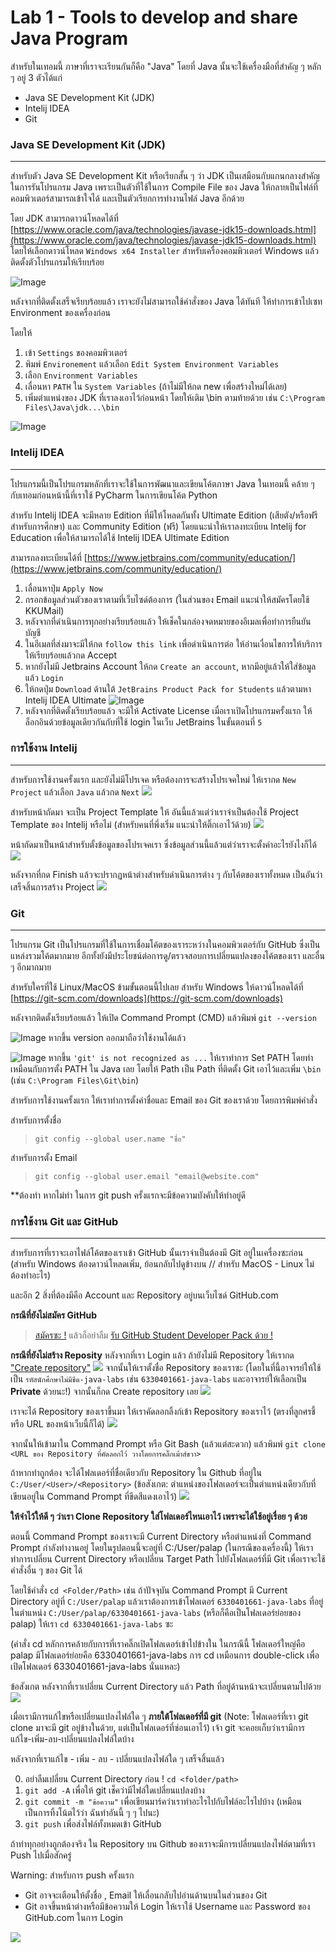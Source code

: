 # **Lab 1 - Tools to develop and share Java Program**

สำหรับในเทอมนี้ ภาษาที่เราจะเรียนกันก็คือ "Java" โดยที่ Java นั้นจะใช้เครื่องมือที่สำคัญ ๆ หลัก ๆ อยู่ 3 ตัวได้แก่
- Java SE Development Kit (JDK)
- Intelij IDEA
- Git

### **Java SE Development Kit (JDK)**
---
สำหรับตัว Java SE Development Kit หรือเรียกสั้น ๆ ว่า JDK เป็นเสมือนกับแกนกลางสำคัญในการรันโปรแกรม Java เพราะเป็นตัวที่ใช้ในการ Compile File ของ Java ให้กลายเป็นไฟล์ที่คอมพิวเตอร์สามารถเข้าใจได้ และเป็นตัวเรียกการทำงานไฟล์ Java อีกด้วย

โดย JDK สามารถดาวน์โหลดได้ที่ [https://www.oracle.com/java/technologies/javase-jdk15-downloads.html](https://www.oracle.com/java/technologies/javase-jdk15-downloads.html) โดยให้เลือกดาวน์โหลด `Windows x64 Installer` สำหรับเครื่องคอมพิวเตอร์ Windows แล้วติดตั้งตัวโปรแกรมให้เรียบร้อย

![Image](https://pondhub.ga/img/2020/12/28/Screenshot%202020-12-28%20220535.png)

หลังจากที่ติดตั้งเสร็จเรียบร้อยแล้ว เราจะยังไม่สามารถใช้คำสั่งของ Java ได้ทันที ให้ทำการเข้าไปเซท Environment ของเครื่องก่อน

โดยให้

1) เข้า `Settings` ของคอมพิวเตอร์
2) พิมพ์ `Environement` แล้วเลือก `Edit System Environment Variables`
3) เลือก `Environment Variables`
4) เลื่อนหา `PATH` ใน `System Variables` (ถ้าไม่มีให้กด new เพื่อสร้างใหม่ได้เลย)
5) เพิ่มตำแหน่งของ JDK ที่เราลงเอาไว้ก่อนหน้า โดยให้เติม \bin ตามท้ายด้วย เช่น `C:\Program Files\Java\jdk...\bin`

![Image](https://pondhub.ga/img/2020/12/28/Untitled.png)

### **Intelij IDEA**
---
โปรแกรมนี้เป็นโปรแกรมหลักที่เราจะใช้ในการพัฒนาและเขียนโค้ตภาษา Java ในเทอมนี้ คล้าย ๆ กับเทอมก่อนหน้านี้ที่เราใช้ PyCharm ในการเขียนโค้ต Python 

สำหรับ Intelij IDEA จะมีหลาย Edition ที่มีให้โหลดกันทั้ง Ultimate Edition (เสียตัง/หรือฟรีสำหรับการศึกษา) และ Community Edition (ฟรี) โดยแนะนำให้เราลงทะเบียน Intelij for Education เพื่อให้สามารถได้ใช้ Intelij IDEA Ultimate Edition 

สามารถลงทะเบียนได้ที่ [https://www.jetbrains.com/community/education/](https://www.jetbrains.com/community/education/)

1) เลื่อนหาปุ่ม `Apply Now`
2) กรอกข้อมูลส่วนตัวของเราตามที่เว็บไซด์ต้องการ (ในส่วนของ Email แนะนำให้สมัครโดยใช้ KKUMail)
3) หลังจากที่ดำเนินการทุกอย่างเรียบร้อยแล้ว ให้เช็คในกล่องจดหมายของอีเมลเพื่อทำการยืนยันบัญชี
4) ในอีเมลที่ส่งมาจะมีให้กด `follow this link` เพื่อดำเนินการต่อ ให้อ่านเงื่อนไขการให้บริการให้เรียบร้อยแล้วกด Accept
5) หากยังไม่มี Jetbrains Account ให้กด `Create an account`, หากมีอยู่แล้วให้ใส่ข้อมูลแล้ว `Login`
6) ให้กดปุ่ม `Download` ด้านใต้ `JetBrains Product Pack for Students` แล้วตามหา Intelij IDEA Ultimate
![Image](https://pondhub.ga/img/2020/12/29/Screenshot%202020-12-29%20141104.png)
7) หลังจากที่ติดตั้งเรียบร้อยแล้ว จะมีให้ Activate License เมื่อเราเปิดโปรแกรมครั้งแรก ให้ล็อกอินด้วยข้อมูลเดียวกันกับที่ใช้ login ในเว็บ JetBrains ในขั้นตอนที่ `5`


### **การใช้งาน Intelij**
---

สำหรับการใช้งานครั้งแรก และยังไม่มีโปรเจค หรือต้องการจะสร้างโปรเจคใหม่ ให้เรากด `New Project` แล้วเลือก `Java` แล้วกด `Next`
![](https://pondhub.ga/img/2020/12/29/Untitled.png)

สำหรับหน้าถัดมา จะเป็น Project Template ให้ อันนี้แล้วแต่ว่าเราจำเป็นต้องใช้ Project Template ของ Intelij หรือไม่ (สำหรับคนที่พึ่งเริ่ม แนะนำให้ติ๊กเอาไว้ด้วย)
![](https://pondhub.ga/img/2020/12/29/Untitled_1.png)

หน้าถัดมาเป็นหน้าสำหรับตั้งข้อมูลของโปรเจคเรา ซึ่งข้อมูลส่วนนี้แล้วแต่ว่าเราจะตั้งค่าอะไรยังไงก็ได้
![](https://pondhub.ga/img/2020/12/29/Untitled_2.png)

หลังจากที่กด Finish แล้วจะปรากฏหน้าต่างสำหรับดำเนินการต่าง ๆ กับโค้ตของเราทั้งหมด เป็นอันว่าเสร็จสิ้นการสร้าง Project
![](https://pondhub.ga/img/2020/12/29/Untitled_3.png)


### **Git**
---
โปรแกรม Git เป็นโปรแกรมที่ใช้ในการเชื่อมโค้ตของเราระหว่างในคอมพิวเตอร์กับ GitHub ซึ่งเป็นแหล่งรวมโค้ตมากมาย อีกทั้งยังมีประโยชน์ต่อการดู/ตรวจสอบการเปลี่ยนแปลงของโค้ตของเรา และอื่น ๆ อีกมากมาย

สำหรับใครที่ใช้ Linux/MacOS ข้ามขั้นตอนนี้ไปเลย
สำหรับ Windows ให้ดาวน์โหลดได้ที่ [https://git-scm.com/downloads](https://git-scm.com/downloads)

หลังจากติดตั้งเรียบร้อยแล้ว ให้เปิด Command Prompt (CMD) แล้วพิมพ์ `git --version`

![Image](https://pondhub.ga/img/2020/12/29/Screenshot%202020-12-29%20141618.png)
หากขึ้น version ออกมาถือว่าใช้งานได้แล้ว

![Image](https://user-images.githubusercontent.com/39224460/40680922-471c0946-63a5-11e8-8586-0f9eb97f6520.JPG)
หากขึ้น `'git' is not recognized as ...` ให้เราทำการ Set PATH โดยทำเหมือนกับการตั้ง PATH ใน Java เลย โดยให้ Path เป็น Path ที่ติดตั้ง Git เอาไว้และเพิ่ม `\bin` (เช่น `C:\Program Files\Git\bin`)

สำหรับการใช้งานครั้งแรก ให้เราทำการตั้งค่าชื่อและ Email ของ Git ของเราด้วย
โดยการพิมพ์คำสั่ง

สำหรับการตั้งชื่อ
> ```git config --global user.name "ชื่อ"```

สำหรับการตั้ง Email
> ```git config --global user.email "email@website.com"```

**ต้องทำ หากไม่ทำ ในการ git push ครั้งแรกจะมีข้อความบังคับให้ทำอยู่ดี



### **การใช้งาน Git และ GitHub**
---
สำหรับการที่เราจะเอาไฟล์โค้ตของเราเข้า GitHub นั้นเราจำเป็นต้องมี Git อยู่ในเครื่องซะก่อน (สำหรับ Windows ต้องดาวน์โหลดเพิ่ม, ย้อนกลับไปดูข้างบน // สำหรับ MacOS - Linux ไม่ต้องทำอะไร)

และอีก 2 สิ่งที่ต้องมีคือ Account และ Repository อยู่บนเว็บไซด์ GitHub.com

**กรณีที่ยังไม่สมัคร GitHub**
 > [สมัครซะ !](https://github.com/join) แล้วก็อย่าลืม [รับ GitHub Student Developer Pack ด้วย !](https://education.github.com)


**กรณีที่ยังไม่สร้าง Reposity**
หลังจากที่เรา Login แล้ว ถ้ายังไม่มี Repository ให้เรากด ["Create repository"](https://github.com/new) ![](https://pondhub.ga/img/2021/01/05/Untitled.png)
จากนั้นให้เราตั้งชื่อ Repository ของเราซะ (โดยในที่นี้อาจารย์ให้ใช้เป็น `รหัสนักศึกษาไม่มีขีด-java-labs` เช่น `6330401661-java-labs` และอาจารย์ให้เลือกเป็น **Private** ด้วยนะ!) จากนั้นก็กด Create repository เลย ![](https://pondhub.ga/img/2021/01/05/Untitled_1.png)

เราจะได้ Repository ของเราขึ้นมา ให้เราคัดลอกลิ้งก์เข้า Repository ของเราไว้ (ตรงที่ลูกศรชี้ หรือ URL ของหน้าเว็บนี้ก็ได้)
![](https://pondhub.ga/img/2021/01/05/Untitled_2.png)


จากนั้นให้เข้ามาใน Command Prompt หรือ Git Bash (แล้วแต่สะดวก)
แล้วพิมพ์ `git clone <URL ของ Repository ที่คัดลอกไว้ วางโดยการคลิ๊กเม้าส์ขวา>` 

ถ้าหากทำถูกต้อง จะได้โฟลเดอร์ที่ชื่อเดียวกับ Repository ใน Github ที่อยู่ใน `C:/User/<User>/<Repository>` (ข้อสังเกต: ตำแหน่งของโฟลเดอร์จะเป็นตำแหน่งเดียวกับที่เขียนอยู่ใน Command Prompt ที่ขีดสีแดงเอาไว้) ![](https://pondhub.ga/img/2021/01/05/Untitled_4.png)


**ให้จำไว้ให้ดี ๆ ว่าเรา Clone Repository ใส่โฟลเดอร์ไหนเอาไว้ เพราจะได้ใช้อยู่เรื่อย ๆ ด้วย**

ตอนนี้ Command Prompt ของเราจะมี Current Directory หรือตำแหน่งที่ Command Prompt กำลังทำงานอยู่ โดยในรูปตอนนี้จะอยู่ที่ C:/User/palap (ในกรณีของเครื่องนี้) ให้เราทำการเปลี่ยน Current Directory หรือเปลี่ยน Target Path ไปยังโฟลเดอร์ที่มี Git เพื่อเราจะใช้คำสั่งอื่น ๆ ของ Git ได้

โดยใช้คำสั่ง `cd <Folder/Path>` เช่น ถ้าปัจจุบัน Command Prompt มี Current Directory อยู่ที่ `C:/User/palap` แล้วเราต้องการเข้าโฟลเดอร์ `6330401661-java-labs` ที่อยู่ในตำแหน่ง `C:/User/palap/6330401661-java-labs` (หรือก็คือเป็นโฟลเดอร์ย่อยของ palap) ให้เรา `cd 6330401661-java-labs` ซะ

(คำสั่ง cd หลักการคล้ายกับการที่เราคลิ๊กเปิดโฟลเดอร์เข้าไปข้างใน ในกรณีนี้ โฟลเดอร์ใหญ่คือ palap มีโฟลเดอร์ย่อยคือ 6330401661-java-labs การ cd เหมือนการ double-click เพื่อเปิดโฟลเดอร์ 6330401661-java-labs นั่นแหละ)


ข้อสังเกต หลังจากที่เราเปลี่ยน Current Directory แล้ว Path ที่อยู่ด้านหน้าจะเปลี่ยนตามไปด้วย
![](https://pondhub.ga/img/2021/01/05/Untitled_6.png)

เมื่อเรามีการแก้ไขหรือเปลี่ยนแปลงไฟล์ใด ๆ **ภายใต้โฟลเดอร์ที่มี git** (Note: โฟลเดอร์ที่เรา git clone มาจะมี git อยู่ข้างในด้วย, แต่เป็นโฟลเดอร์ที่ซ่อนเอาไว้) เจ้า git จะคอยเก็บว่าเรามีการแก้ไข-เพิ่ม-ลบ-เปลี่ยนแปลงไฟล์ใดบ้าง

หลังจากที่เราแก้ไข - เพิ่ม - ลบ - เปลี่ยนแปลงไฟล์ใด ๆ เสร็จสิ้นแล้ว 

0) อย่าลืมเปลี่ยน Current Directory ก่อน !
```cd <folder/path>```
1) `git add -A` เพื่อให้ git เช็คว่ามีไฟล์ใดเปลี่ยนแปลงบ้าง
2) `git commit -m "ข้อความ"` เพื่อเขียนมาร์คว่าเราทำอะไรไปกับไฟล์อะไรไปบ้าง (เหมือนเป็นการทิ้งโน้ตไว้ว่า ฉันทำอันนี้ ๆ ๆ ไปนะ)
3) `git push` เพื่อส่งไฟล์ทั้งหมดเข้า GitHub

ถ้าทำทุกอย่างถูกต้องจริง ใน Repository บน Github ของเราจะมีการเปลี่ยนแปลงไฟล์ตามที่เรา Push ไปเมื่อสักครู่

Warning: สำหรับการ push ครั้งแรก
- Git อาจจะเตือนให้ตั้งชื่อ , Email ให้เลื่อนกลับไปอ่านด้านบนในส่วนของ Git
- Git อาจขึ้นหน้าต่างหรือมีข้อความให้ Login ให้เราใช้ Username และ Password ของ GitHub.com ในการ Login

![](https://pondhub.ga/img/2021/01/05/Untitled_7.png)